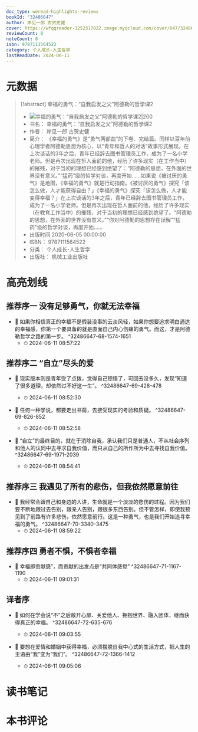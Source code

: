 ```yaml
---
doc_type: weread-highlights-reviews
bookId: "32486647"
author: 岸见一郎 古贺史健
cover: https://wfqqreader-1252317822.image.myqcloud.com/cover/647/32486647/t7_32486647.jpg
reviewCount: 0
noteCount: 8
isbn: 9787111564522
category: 个人成长-人生哲学
lastReadDate: 2024-06-11
---
```

# 元数据
> [!abstract] 幸福的勇气：“自我启发之父”阿德勒的哲学课2
> - ![ 幸福的勇气：“自我启发之父”阿德勒的哲学课2|200](https://wfqqreader-1252317822.image.myqcloud.com/cover/647/32486647/t7_32486647.jpg)
> - 书名： 幸福的勇气：“自我启发之父”阿德勒的哲学课2
> - 作者： 岸见一郎 古贺史健
> - 简介： 《幸福的勇气》是“勇气两部曲”的下卷、完结篇。同样以百年前心理学者阿德勒思想为核心，以“青年和哲人的对话”故事形式展现。在上次谈话的3年之后，青年已经辞去图书管理员工作，成为了一名小学老师。但是再次出现在哲人面前的他，经历了许多现实（在工作当中）的摧残，对于当初的理想已经感到绝望了：“阿德勒的思想，在外面的世界没有意义。”“猛药”级的哲学对谈，再度开始……如果说《被讨厌的勇气》是地图，《幸福的勇气》就是行动指南。《被讨厌的勇气》探究「该怎么做，人才能获得自由？」《幸福的勇气》探究「该怎么做，人才能变得幸福？」在上次谈话的3年之后，青年已经辞去图书管理员工作，成为了一名小学老师。但是再次出现在哲人面前的他，经历了许多现实（在教育工作当中）的摧残，对于当初的理想已经感到绝望了。“阿德勒的思想，在外面的世界没有意义。”“你对阿德勒的思想存在误解”“猛药”级的哲学对谈，再度开始……
> - 出版时间 2020-06-05 00:00:00
> - ISBN： 9787111564522
> - 分类： 个人成长-人生哲学
> - 出版社： 机械工业出版社


# 高亮划线

## 推荐序一 没有足够勇气，你就无法幸福


- 📌 如果你相信真正的幸福不是假装没事的云淡风轻，如果你想要追求明白通达的幸福感，你第一个要具备的就是直面自己内心伤痛的勇气。而这，才是阿德勒哲学之路的第一步。 ^32486647-68-1574-1651
    - ⏱ 2024-06-11 08:57:22 
## 推荐序二 “自立”尽头的爱


- 📌 现实版本则是青年受了点拨，觉得自己顿悟了，可回去没多久，发现“知道了很多道理，却依然过不好这一生”。 ^32486647-69-428-478
    - ⏱ 2024-06-11 08:52:30 

- 📌 任何一种学说，都要走出书斋，去接受现实的考验和质疑。 ^32486647-69-826-852
    - ⏱ 2024-06-11 08:52:58 

- 📌 “自立”的最终目的，就在于消除自我，承认我们只是普通人，不从社会序列和他人的认同中去寻求自我价值，而只从自己的所作所为中去寻找自我价值。 ^32486647-69-1971-2039
    - ⏱ 2024-06-11 08:54:41 
## 推荐序三 我遇见了所有的悲伤，但我依然愿意前往


- 📌 我经常会跟自己和身边的人讲，生命就是一个淡淡的悲伤的过程。因为我们要不断地跟过去告别，跟亲人告别，跟很多东西告别。但不管怎样，即使我预见到了前路有许多悲伤，依然愿意前行。这是一种勇气，也是我们开始追寻幸福的勇气。 ^32486647-70-3340-3475
    - ⏱ 2024-06-11 08:59:22 
## 推荐序四 勇者不惧，不惧者幸福


- 📌 幸福即贡献感”，而贡献的出发点是“共同体感觉” ^32486647-71-1167-1190
    - ⏱ 2024-06-11 09:01:31 
## 译者序


- 📌 如何在学会说“不”之后敞开心扉、关爱他人、拥抱世界、融入团体，继而获得真正的幸福。 ^32486647-72-635-676
    - ⏱ 2024-06-11 09:03:55 

- 📌 要想在爱情和婚姻中获得幸福，必须摆脱自我中心式的生活方式，把人生的主语由“我”变为“我们”。 ^32486647-72-1366-1412
    - ⏱ 2024-06-11 09:05:06 
# 读书笔记

# 本书评论
